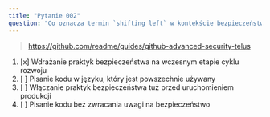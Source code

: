 ```yaml
---
title: "Pytanie 002"
question: "Co oznacza termin `shifting left` w kontekście bezpieczeństwa?"
---
```


> https://github.com/readme/guides/github-advanced-security-telus
1. [x] Wdrażanie praktyk bezpieczeństwa na wczesnym etapie cyklu rozwoju
1. [ ] Pisanie kodu w języku, który jest powszechnie używany
1. [ ] Włączanie praktyk bezpieczeństwa tuż przed uruchomieniem produkcji
1. [ ] Pisanie kodu bez zwracania uwagi na bezpieczeństwo
